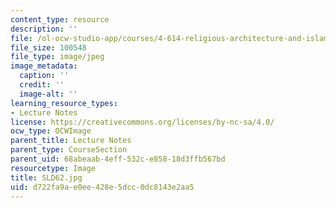 ```yaml
---
content_type: resource
description: ''
file: /ol-ocw-studio-app/courses/4-614-religious-architecture-and-islamic-cultures-fall-2002/d722fa9ae0ee428e5dcc0dc8143e2aa5_SLD62.jpg
file_size: 100548
file_type: image/jpeg
image_metadata:
  caption: ''
  credit: ''
  image-alt: ''
learning_resource_types:
- Lecture Notes
license: https://creativecommons.org/licenses/by-nc-sa/4.0/
ocw_type: OCWImage
parent_title: Lecture Notes
parent_type: CourseSection
parent_uid: 68abeaab-4eff-532c-e858-18d3ffb567bd
resourcetype: Image
title: SLD62.jpg
uid: d722fa9a-e0ee-428e-5dcc-0dc8143e2aa5
---
```

